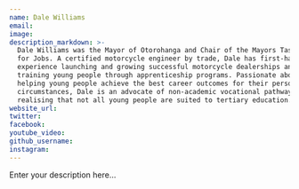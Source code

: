 ```yaml
---
name: Dale Williams
email:
image:
description_markdown: >-
  Dale Williams was the Mayor of Otorohanga and Chair of the Mayors Taskforce
  for Jobs. A certified motorcycle engineer by trade, Dale has first-hand
  experience launching and growing successful motorcycle dealerships and
  training young people through apprenticeship programs. Passionate about
  helping young people achieve the best career outcomes for their personal
  circumstances, Dale is an advocate of non-academic vocational pathways,
  realising that not all young people are suited to tertiary education.
website_url:
twitter:
facebook:
youtube_video:
github_username:
instagram:
---
```


Enter your description here...

